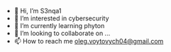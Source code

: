 - 👋 Hi, I’m S3nqa1
- 👀 I’m interested in cybersecurity
- 🌱 I’m currently learning phyton
- 💞️ I’m looking to collaborate on ...
- 📫 How to reach me oleg.voytovych04@gmail.com

<!---
Oleg1423/Oleg1423 is a ✨ special ✨ repository because its `README.md` (this file) appears on your GitHub profile.
You can click the Preview link to take a look at your changes.
--->
